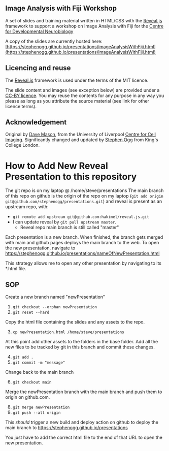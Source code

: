## Image Analysis with Fiji Workshop ##
A set of slides and training material written in HTML/CSS with the [Reveal.js](https://github.com/hakimel/reveal.js) framework to support a workshop on Image Analysis with Fiji for the [Centre for Developmental Neurobiology](https://devneuro.org)

A copy of the slides are currently hosted here: [https://stephenogg.github.io/presentations/imageAnalysisWithFiji.html](https://stephenogg.github.io/presentations/imageAnalysisWithFiji.html)

## Licencing and reuse ##
The [Reveal.js](https://github.com/hakimel/reveal.js) framework is used under the terms of the MIT licence.

The slide content and images (see exception below) are provided under a [CC-BY licence](https://creativecommons.org/licenses/by/4.0/). You may reuse the contents for any purpose in any way you please as long as you attribute the source material (see link for other licence terms).

## Acknowledgement ##
Original by [Dave Mason](https://mas.to/@dn_mason), from the University of Liverpool [Centre for Cell Imaging](http://cci.liv.ac.uk). Significantly changed and updated by [Stephen Ogg](mailto:stephen.ogg@kcl.ac.uk) from King's College London.



# How to Add New Reveal Presentation to this repository

 The git repo is on my laptop @ /home/steve/presentations
The main branch of this repo on github is the origin of the repo on my laptop (`git add origin git@github.com/stephenogg/presentations.git`) and reveal is present as an upstream repo, with:
 - `git remote add upstream git@github.com:hakimel/reveal.js.git`
 - I can update reveal by `git pull upstream master`.
 	- Reveal repo main branch is still called "master"

Each presentation is a new branch. When finished, the branch gets merged with main and github pages deploys the main branch to the web. To open the new presentation, navigate to https://stephenogg.github.io/presentations/nameOfNewPresentation.html

This strategy allows me to open any other presentation by navigating to its \*.html file.

## SOP
Create a new branch named "newPresentation"
1.  `git checkout --orphan newPresentation`
2.  `git reset --hard`
   
Copy the html file containing the slides and any assets to the repo.

3. `cp newPresentation.html /home/steve/presentations`

At this point add other assets to the folders in the base folder.
Add all the new files to be tracked by git in this branch and commit these changes.

4. `git add .`
5. `git commit -m "message"`
   
Change back to the main branch

6. `git checkout main`

Merge the newPresentation branch with the main branch and push them to origin on github.com.

8. `git merge newPresentation`
9. `git push --all origin`

This *should* trigger a new build and deploy action on github to deploy the main branch to https://stephenogg.github.io/presentations

You just have to add the correct html file to the end of that URL to open the new presentation.






